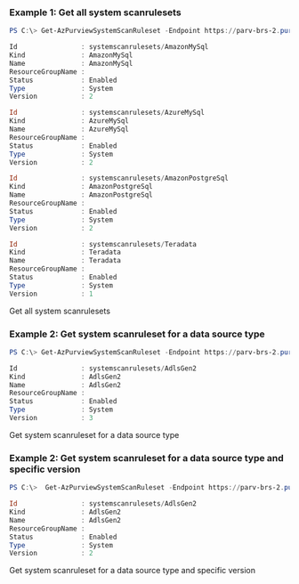 ### Example 1: Get all system scanrulesets
```powershell
PS C:\> Get-AzPurviewSystemScanRuleset -Endpoint https://parv-brs-2.purview.azure.com/

Id                : systemscanrulesets/AmazonMySql
Kind              : AmazonMySql
Name              : AmazonMySql
ResourceGroupName :
Status            : Enabled
Type              : System
Version           : 2

Id                : systemscanrulesets/AzureMySql
Kind              : AzureMySql
Name              : AzureMySql
ResourceGroupName :
Status            : Enabled
Type              : System
Version           : 2

Id                : systemscanrulesets/AmazonPostgreSql
Kind              : AmazonPostgreSql
Name              : AmazonPostgreSql
ResourceGroupName :
Status            : Enabled
Type              : System
Version           : 2

Id                : systemscanrulesets/Teradata
Kind              : Teradata
Name              : Teradata
ResourceGroupName :
Status            : Enabled
Type              : System
Version           : 1
```

Get all system scanrulesets

### Example 2: Get system scanruleset for a data source type
```powershell
PS C:\> Get-AzPurviewSystemScanRuleset -Endpoint https://parv-brs-2.purview.azure.com/  -DataSourceType 'AdlsGen2'

Id                : systemscanrulesets/AdlsGen2
Kind              : AdlsGen2
Name              : AdlsGen2
ResourceGroupName :
Status            : Enabled
Type              : System
Version           : 3
```

Get system scanruleset for a data source type

### Example 2: Get system scanruleset for a data source type and specific version
```powershell
PS C:\>  Get-AzPurviewSystemScanRuleset -Endpoint https://parv-brs-2.purview.azure.com/  -DataSourceType 'AdlsGen2' -Version 2

Id                : systemscanrulesets/AdlsGen2
Kind              : AdlsGen2
Name              : AdlsGen2
ResourceGroupName :
Status            : Enabled
Type              : System
Version           : 2
```

Get system scanruleset for a data source type and specific version

